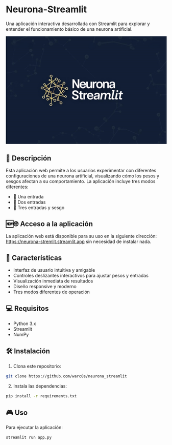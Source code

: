 # Neurona-Streamlit
Una aplicación interactiva desarrollada con Streamlit para explorar y entender el funcionamiento básico de una neurona artificial.

![Neurona Streamlit Logo](https://github.com/warc0s/neurona_streamlit/blob/main/logo.png?raw=true)

## 📝 Descripción

Esta aplicación web permite a los usuarios experimentar con diferentes configuraciones de una neurona artificial, visualizando cómo los pesos y sesgos afectan a su comportamiento. La aplicación incluye tres modos diferentes:

- 🔵 Una entrada
- 🔵 Dos entradas
- 🔵 Tres entradas y sesgo

## 🆕🌐 Acceso a la aplicación
La aplicación web está disponible para su uso en la siguiente dirección: https://neurona-stremlit.streamlit.app sin necesidad de instalar nada.

## 🚀 Características

- Interfaz de usuario intuitiva y amigable
- Controles deslizantes interactivos para ajustar pesos y entradas
- Visualización inmediata de resultados
- Diseño responsive y moderno
- Tres modos diferentes de operación

## 💻 Requisitos

- Python 3.x
- Streamlit
- NumPy

## 🛠️ Instalación

1. Clona este repositorio:
```bash
git clone https://github.com/warc0s/neurona_streamlit
```

2. Instala las dependencias:
```bash
pip install -r requirements.txt
```

## 🎮 Uso

Para ejecutar la aplicación:
```bash
streamlit run app.py
```
